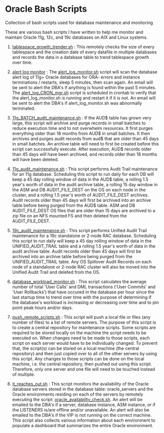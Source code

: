 # Oracle Bash Scripts
Collection of bash scripts used for database maintenance and monitoring  

These are various bash scripts I have written to help me monitor and maintain Oracle 11g, 12c, and 19c databases on AIX and Linux systems.

1. [tablespace_growth_trender.sh](/scripts/tablespace_growth_trender.sh) : This remotely checks the size of every tablespace and the creation date of every datafile in multiple databases and records the data in a database table to trend tablespace growth over time. 

2. [alert log monitor](/scripts/alert_log_monitor/) : The [alert_log_monitor.sh](/scripts/alert_log_monitor.sh) script will scan the database alert log of 11g+ Oracle databases for ORA- errors and instance terminations / restarts, sleep 5 minutes, then scan again. An email will be sent to alert the DBA's if anything is found within the past 5 minutes. The [alert_log_CRON_mgr.sh](/script/alert_log_CRON_mgr.sh) script is scheduled in crontab to verify that the alert_log_monitor.sh is running and restart it if it is not. An email will be sent to alert the DBA's if alert_log_monitor.sh was abnormally terminated. 

3. [11g_BATCH_audit_maintenance.sh](/scripts/11g_BATCH_audit_maintenance.sh) : If the AUD$ table has grown very large, this script will archive and purge records in small batches to reduce execution time and to not overwhelm resources. It first purges everything older than 18 months from AUD$ in small batches. It then archives and purges audit records from aud$ that are older than 45 days in small batches. An archive table will need to first be created before this script can successfully execute. After execution, AUD$ records older than 45 days will have been archived, and records older than 18 months will have been deleted.  

4. [11g_audit_maintenance.sh](/scripts/11g_audit_maintenance.sh) : This script performs Audit Trail maintenance for an 11g database. Scheduling this script to run daily for each DB will keep a 45 day rolling window of data in the AUD$ table, a rolling 1.5 year's worth of data in the audit archive table, a rolling 15 day window in the ASM and DB AUDIT_FILE_DEST on the OS on each node in the cluster, and a rolling 1.5 year's worth of AUDIT_FILE_DEST archives. Audit records older than 45 days will first be archived into an archive table before being purged from the AUD$ table. ASM and DB AUDIT_FILE_DEST OS files that are older than 15 days are archived to a zip file on an NFS mounted FS and then deleted from the AUDIT_FILE_DEST. 

5. [19c_audit_maintenance.sh](/scripts/19c_audit_maintenance.sh) : This script performs Unified Audit Trail maintenance for a 19c standalone or 2-node RAC database. Scheduling this script to run daily will keep a 45 day rolling window of data in the UNIFIED_AUDIT_TRAIL table and a rolling 1.5 year's worth of data in the audit archive table. Audit records older than 45 days will first be archived into an archive table before being purged from the UNIFIED_AUDIT_TRAIL table. Any OS Spillover Audit Records on each node of a standalone or 2-node RAC cluster will also be moved into the Unified Audit Trail and deleted from the OS.

6. [database_workload_monitor.sh](/scripts/database_workload_monitor/database_workload_monitor.sh) : This script calculates the average number of total 'User Calls' and DML transactions ('User Commits' and 'User Rollbacks') that have occured in the database per hour since the last startup time to trend over time with the purpose of determining if the database's workload is increasing or decreasing over time and to pin point peak hours and/or days. 

7. [push_remote_scripts.sh](/scripts/push_remote_scripts.sh) : This script will push a local file or files (any number of files) to a list of remote servers. The purpose of this script is to create a central repository for maintenance scripts. Some scripts are required to be stored locally on the machine the script needs to be executed on. When changes need to be made to those scripts, each script on each server would have to be individually changed. To prevent that, the script(s) can be stored on a local machine (the central repository) and then just copied over to all of the other servers by using this script. Any changes to those scripts can be done on the local machine, i.e. the central repository, then pushed out using this script. Therefore, only one server and one file will need to be touched instead of multiple. 

8. [it_reaches_out.sh](/scripts/availability_monitor/it_reaches_out.sh) : This script monitors the availability of the Oracle database servers stored in the database table: oracle_servers and the Oracle environments residing on each of the servers by remotely executing the script: [oracle_availability_check.sh](/scripts/availability_monitor/oracle_availability_check.sh). An alert will be emailed to the DBA's if a server, database instance, ASM instance, or if the LISTENERS is/are offline and/or unavailable. An alert will also be emailed to the DBA's if the VIP is not running on the correct machine. This script also collects various information about each environment to populate a dashboard that summarizes the entire Oracle environment.
